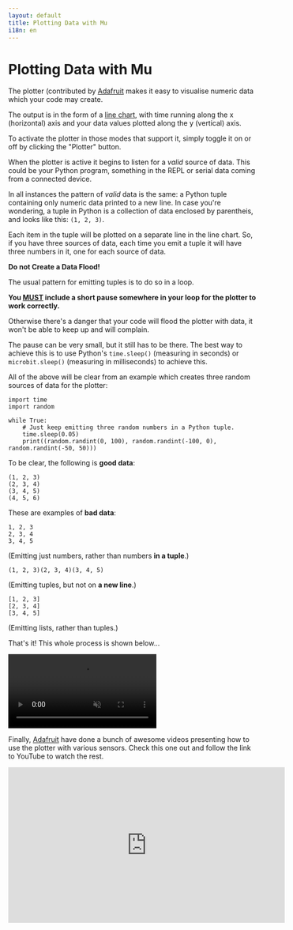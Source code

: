 ```yaml
---
layout: default
title: Plotting Data with Mu
i18n: en
---
```


# Plotting Data with Mu

The plotter (contributed by [Adafruit](https://adafruit.com/) makes it easy to
visualise numeric data which your code may create.

The output is in the form of a [line chart](https://en.wikipedia.org/wiki/Line_chart),
with time running along the x (horizontal) axis and your data values plotted
along the y (vertical) axis.

To activate the plotter in those modes that support it, simply toggle it on or
off by clicking the "Plotter" button.

When the plotter is active it begins to listen for a *valid* source of data.
This could be your Python program, something in the REPL or serial data
coming from a connected device.

In all instances the pattern of *valid* data is the same: a Python tuple
containing only numeric data printed to a new line. In case you're wondering,
a tuple in Python is a collection of data enclosed by parentheis, and looks
like this: `(1, 2, 3)`.

Each item in the tuple will be plotted on a separate line in the line chart.
So, if you have three sources of data, each time you emit a tuple it will have
three numbers in it, one for each source of data.

<div class="panel panel-danger">
    <div class="panel-heading"><strong>Do not Create a Data Flood!</strong></div>
    <div class="panel-body">
    <p>The usual pattern for emitting tuples is to do so in a loop.</p>
    <p><strong>You <u>MUST</u> include a short pause somewhere in your loop
    for the plotter to work correctly.</strong></p>
    <p>Otherwise there's a danger that your code will flood the plotter with
    data, it won't be able to keep up and will complain.</p>
    <p>The pause can be very small, but it still has to be there. The best
    way to achieve this is to use Python's
    <code class="highlighter-rouge">time.sleep()</code> (measuring in
    seconds) or
    <code class="highlighter-rouge">microbit.sleep()</code> (measuring in
    milliseconds) to achieve this.</p>
    </div>
</div>

All of the above will be clear from an example which creates three random
sources of data for the plotter:

```
import time
import random

while True:
    # Just keep emitting three random numbers in a Python tuple.
    time.sleep(0.05)
    print((random.randint(0, 100), random.randint(-100, 0), random.randint(-50, 50)))
```

To be clear, the following is **good data**:

```
(1, 2, 3)
(2, 3, 4)
(3, 4, 5)
(4, 5, 6)
```

These are examples of **bad data**:

```
1, 2, 3
2, 3, 4
3, 4, 5
```

(Emitting just numbers, rather than numbers **in a tuple**.)

```
(1, 2, 3)(2, 3, 4)(3, 4, 5)
```

(Emitting tuples, but not on **a new line**.)

```
[1, 2, 3]
[2, 3, 4]
[3, 4, 5]
```

(Emitting lists, rather than tuples.)

That's it! This whole process is shown below...

<div class="row">
  <video autoplay loop muted playsinline><source src="/img/en/tutorials/python3_plotter.mp4" " type="video/mp4" alt="The plotter" class="img-responsive center-block img-rounded movie"></video>
  <br/>
</div>

Finally, [Adafruit](https://adafruit.com/) have done a bunch of awesome videos
presenting how to use the plotter with various sensors. Check this one out
and follow the link to YouTube to watch the rest.

<div class="embed-responsive embed-responsive-16by9">
<iframe width="560" height="315" src="https://www.youtube-nocookie.com/embed/8zCRmguw-_c?rel=0" frameborder="0" allow="autoplay; encrypted-media" allowfullscreen></iframe>
</div>

